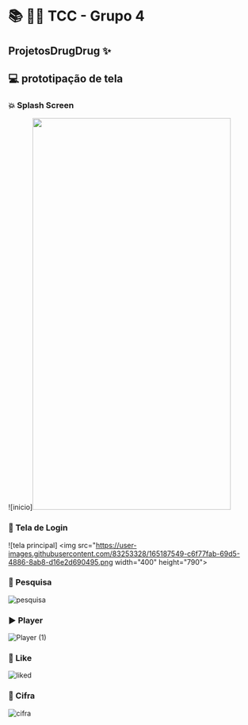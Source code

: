 # 📚 👩‍💻 TCC - Grupo 4

## ProjetosDrugDrug ✨

## 💻 prototipação de tela

### 💥 Splash Screen
![inicio]<img src="https://user-images.githubusercontent.com/83253328/165187028-35ecbb18-4560-4e95-8295-3bf5c68ace76.png" width="400" height="790">

### 👀 Tela de Login
![tela principal] <img src="https://user-images.githubusercontent.com/83253328/165187549-c6f77fab-69d5-4886-8ab8-d16e2d690495.png width="400" height="790">
  
### 🔎 Pesquisa
![pesquisa](https://user-images.githubusercontent.com/48697810/133344551-4c797080-2aad-46e7-b068-4c292485e75a.png)

### ▶️ Player
![Player (1)](https://user-images.githubusercontent.com/48697810/133345461-2b9601fc-4d3b-4c78-9c2d-1464ca457707.png)

### 💖 Like
![liked](https://user-images.githubusercontent.com/48697810/133344583-07505e5b-16f4-42b8-bad6-a1958770765f.png)

### 🎼 Cifra
![cifra](https://user-images.githubusercontent.com/48697810/133344587-24d78bbe-6262-447f-b945-f3b12ddcbb83.png)
